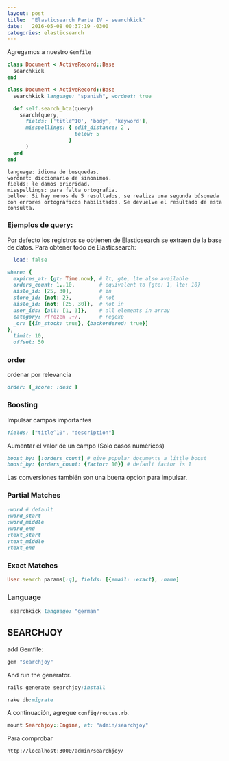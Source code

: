 ```yaml
---
layout: post
title:  "Elasticsearch Parte IV - searchkick"
date:   2016-05-08 00:37:19 -0300
categories: elasticsearch
---
```


Agregamos a nuestro ```Gemfile```

```ruby
class Document < ActiveRecord::Base
  searchkick
end
```

```ruby
class Document < ActiveRecord::Base
  searchkick language: "spanish", wordnet: true

  def self.search_bta(query)
    search(query,
      fields: ['title^10', 'body', 'keyword'],
      misspellings: { edit_distance: 2 ,
                      below: 5
                    }
      )
  end
end
```

```
language: idioma de busquedas.
wordnet: diccionario de sinonimos.
fields: le damos prioridad.
misspellings: para falta ortografia.
bellow: Si hay menos de 5 resultados, se realiza una segunda búsqueda con errores ortográficos habilitados. Se devuelve el resultado de esta consulta.
```

### Ejemplos de query:

Por defecto los registros se obtienen de Elasticsearch se extraen de la base de datos. Para obtener todo de Elasticsearch:

```ruby
  load: false
```

```ruby
where: {
  expires_at: {gt: Time.now}, # lt, gte, lte also available
  orders_count: 1..10,        # equivalent to {gte: 1, lte: 10}
  aisle_id: [25, 30],         # in
  store_id: {not: 2},         # not
  aisle_id: {not: [25, 30]},  # not in
  user_ids: {all: [1, 3]},    # all elements in array
  category: /frozen .+/,      # regexp
  _or: [{in_stock: true}, {backordered: true}]
},
  limit: 10,
  offset: 50

```

### order 

ordenar por relevancia

```ruby 
order: {_score: :desc }
```

### Boosting
Impulsar campos importantes

```ruby
fields: ["title^10", "description"]
```

Aumentar el valor de un campo (Solo casos numéricos)

```ruby
boost_by: [:orders_count] # give popular documents a little boost
boost_by: {orders_count: {factor: 10}} # default factor is 1
```

Las conversiones también son una buena opcion para impulsar.

### Partial Matches

```ruby
:word # default
:word_start
:word_middle
:word_end
:text_start
:text_middle
:text_end
```

### Exact Matches

```ruby
User.search params[:q], fields: [{email: :exact}, :name]
```

### Language

```ruby
 searchkick language: "german"
```


## SEARCHJOY

add Gemfile:

```ruby
gem "searchjoy"
```

And run the generator.

```ruby
rails generate searchjoy:install
```

```ruby
rake db:migrate
```

A continuación, agregue  ```config/routes.rb```.

```ruby
mount Searchjoy::Engine, at: "admin/searchjoy"
```

Para comprobar

```
http://localhost:3000/admin/searchjoy/
```
